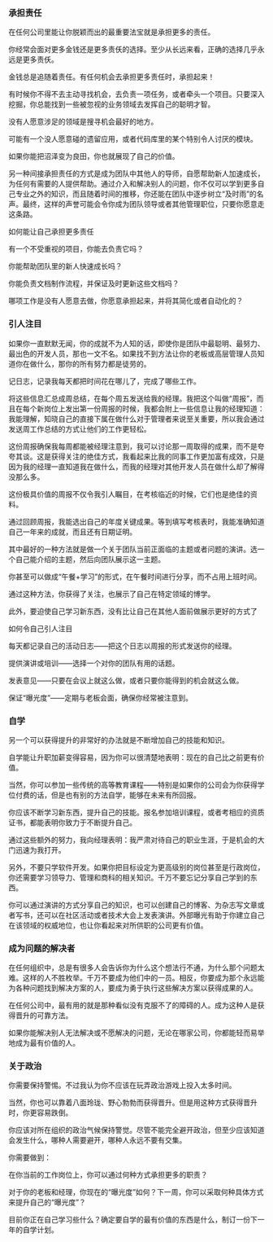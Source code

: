 ### 承担责任

在任何公司里能让你脱颖而出的最重要法宝就是承担更多的责任。

你经常会面对更多金钱还是更多责仸的选择。至少从长远来看，正确的选择几乎永远是更多责仸。

金钱总是追随着责任。有任何机会去承担更多责任时，承担起来！

有时候你不得不去主动寻找机会，去负责一项任务，或者牵头一个项目。只要深入挖掘，你总能找到一些被忽视的业务领域去发挥自己的聪明才智。

没有人愿意涉足的领域是搜寻机会最好的地方。

可能有一个没人愿意碰的遗留应用，或者代码库里的某个特别令人讨厌的模块。

如果你能把沼泽变为良田，你也就展现了自己的价值。

另一种间接承担责任的方式是成为团队中其他人的导师，自愿帮助新人加速成长，为任何有需要的人提供帮助。通过介入和解决别人的问题，你不仅可以学到更多自己专业之外的知识，而且随着时间的推移，你还能在团队中逐步树立“及时雨”的名声。最终，这样的声誉可能会令你成为团队领导或者其他管理职位，只要你愿意走这条路。

如何能让自己承担更多责任

有一个不受重视的项目，你能去负责它吗？

你能帮助团队里的新人快速成长吗？

你能负责文档制作流程，并保证及时更新这些文档吗？

哪项工作是没有人愿意去做，你愿意承担起来，并将其简化或者自动化的？

### 引人注目

如果你一直默默无闻，你的成就不为人知的话，即使你是团队中最聪明、最努力、最出色的开发人员，那也一文不名。如果找不到方法让你的老板或高层管理人员知道你在做什么，那你的所有努力都是徒劳的。

记日志，记录我每天都把时间花在哪儿了，完成了哪些工作。

将这些信息汇总成周总结，在每个周五发送给我的经理。我把这个叫做“周报”，而且在每个新岗位上发出第一份周报的时候，我都会附上一些信息让我的经理知道：我能理解，知晓自己的直接下属在做什么对于管理者来说至关重要，所以我会通过发送周工作总结的方式让他们的工作更轻松。

这份周报确保我每周都能被经理注意到，我可以讨论那一周取得的成果，而不是夸夸其谈。这是获得关注的绝佳方式，我看起来比我的同事工作更加富有成效，只是因为我的经理一直知道我在做什么，而我的经理对其他开发人员在做什么却了解得没那么多。

这份极具价值的周报不仅令我引人瞩目，在考核临近的时候，它们也是绝佳的资料。

通过回顾周报，我能选出自己的年度关键成果。等到填写考核表时，我能准确知道自己一年来的成就，而且还有日期证明。

其中最好的一种方法就是做一个关于团队当前正面临的主题或者问题的演讲。选一个自己能介绍的主题，然后向团队展示这一主题。

你甚至可以做成“午餐+学习”的形式，在午餐时间进行分享，而不占用上班时间。

通过这种方法，你获得了关注，也展示了自己在特定领域的博学。

此外，要迫使自己学习新东西，没有比让自己在其他人面前做展示更好的方式了

如何令自己引人注目

每天都记录自己的活动日志——把这个日志以周报的形式发送你的经理。

提供演讲或培训——选择一个对你的团队有用的话题。

发表意见——只要在会议上就这么做，或者只要你能得到的机会就这么做。

保证“曝光度”——定期与老板会面，确保你经常被注意到。

### 自学

另一个可以获得提升的非常好的办法就是不断增加自己的技能和知识。

自学能让升职加薪变得容易，因为你可以很清楚地表明：现在的自己比之前更有价值。

当然，你可以参加一些传统的高等教育课程——特别是如果你的公司会为你获得学位付费的话，但是也有别的方法自学，能够在未来有所回报。

你应该不断学习新东西，提升自己的技能。报名参加培训课程，或者考相应的资质证书，都能表明你致力于不断提升自己。

通过这些额外的努力，我向经理表明：我严肃对待自己的职业生涯，于是机会的大门迅速为我打开。

另外，不要只学软件开发。如果你把目标设定为更高级别的岗位甚至是行政岗位，你还需要学习领导力、管理和商科的相关知识。千万不要忘记分享自己学到的东西。

你可以通过演讲的方式分享自己的知识，也可以创建自己的博客、为杂志写文章或者写书，还可以在社区活动或者技术大会上发表演讲。外部曝光有助于你建立自己在该领域的权威地位，也让你看起来对所供职的公司更有价值。

### 成为问题的解决者

在任何组织中，总是有很多人会告诉你为什么这个想法行不通，为什么那个问题太难。这样的人不胜枚举。千万不要成为他们中的一员。相反，你要成为那个永远能为各种问题找到解决方案的人，要成为勇于执行这些解决方案以获得成果的人。

在任何公司中，最有用的就是那种看似没有克服不了的障碍的人。成为这种人是获得晋升的可靠方法。

如果你能解决别人无法解决或不愿解决的问题，无论在哪家公司，你都能轻而易举地成为最有价值的人。

### 关于政治

你需要保持警惕。不过我认为你不应该在玩弄政治游戏上投入太多时间。

当然，你也可以靠着八面玲珑、野心勃勃而获得晋升。但是用这种方式获得晋升时，你更容易跌倒。

你应该对所在组织的政治气候保持警觉。尽管不能完全避开政治，但至少应该知道会发生什么，哪种人需要避开，哪种人永远不要有交集。

你需要做到：

在你当前的工作岗位上，你可以通过何种方式承担更多的职责？

对于你的老板和经理，你现在的“曝光度”如何？下一周，你可以采取何种具体方式来提升自己的“曝光度”？

目前你正在自己学习些什么？确定要自学的最有价值的东西是什么，制订一份下一年的自学计划。

